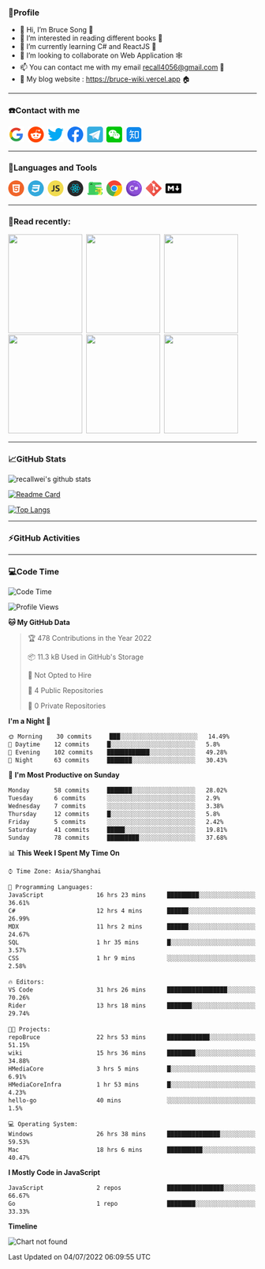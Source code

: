 ### 🦁️Profile

- 👋 Hi, I’m Bruce Song 🦁️
- 👀 I’m interested in reading different books 📖
- 🌱 I’m currently learning C# and ReactJS 🚀
- 💞️ I’m looking to collaborate on Web Application 🕸️
- 📫 You can contact me with my email recall4056@gmail.com 📮
- 📖 My blog website : https://bruce-wiki.vercel.app 🏠

---

### ☎️Contact with me

<img height="32" width="32" src="/img/google.png"/>&nbsp;
<img height="32" width="32" src="/img/reddit.png"/>&nbsp;
<img height="32" width="32" src="/img/twitter.png"/>&nbsp;
<img height="32" width="32" src="/img/facebook.png"/>&nbsp;
<a href="https://t.me/recallwei" target="_blank" rel="noreferrer noopener"><img height="32" width="32" src="/img/telegram.png"/></a>&nbsp;
<img height="32" width="32" src="/img/wechat.png"/>&nbsp;
<img height="32" width="32" src="/img/zhihu.png"/>&nbsp;

---

### 🚀Languages and Tools

<a href="https://bruce-wiki.vercel.app/docs/html" target="_blank" rel="noreferrer noopener"><img height="32" width="32" src="/img/html.png"/></a>&nbsp;
<a href="https://bruce-wiki.vercel.app/docs/css" target="_blank" rel="noreferrer noopener"><img height="32" width="32" src="/img/css.png"/></a>&nbsp;
<a href="https://bruce-wiki.vercel.app/docs/javascript" target="_blank" rel="noreferrer noopener"><img height="32" width="32" src="/img/javascript.png"/></a>&nbsp;
<a href="https://bruce-wiki.vercel.app/docs/react" target="_blank" rel="noreferrer noopener"><img height="32" width="32" src="/img/react.png"/></a>&nbsp;
<a href="https://bruce-wiki.vercel.app/docs/docusaurus" target="_blank" rel="noreferrer noopener"><img height="32" width="32" src="/img/docusaurus.png"/></a>&nbsp;
<img height="32" width="32" src="/img/chrome.png"/>&nbsp;
<a href="https://bruce-wiki.vercel.app/docs/csharp" target="_blank" rel="noreferrer noopener"><img height="32" width="32" src="/img/csharp.png"/></a>&nbsp;
<img height="32" width="32" src="/img/git.png"/>&nbsp;
<a href="https://bruce-wiki.vercel.app/docs/markdown" target="_blank" rel="noreferrer noopener"><img height="32" width="32" src="/img/markdown.png"/></a>&nbsp;

---

### 📖Read recently:

<img height="200" width="150" src="https://img9.doubanio.com/view/subject/s/public/s27283822.jpg"/>&nbsp;
<img height="200" width="150" src="https://img9.doubanio.com/view/subject/l/public/s33524212.jpg"/>&nbsp;
<img height="200" width="150" src="https://img9.doubanio.com/view/subject/m/public/s33460221.jpg"/>&nbsp;
<img height="200" width="150" src="https://img3.doubanio.com/view/subject/l/public/s8958650.jpg"/>&nbsp;
<img height="200" width="150" src="https://img9.doubanio.com/view/subject/l/public/s33703494.jpg"/>&nbsp;
<img height="200" width="150" src="https://img3.doubanio.com/view/subject/l/public/s29820180.jpg"/>&nbsp;

---

### 📈GitHub Stats

![recallwei's github stats](https://github-readme-stats.vercel.app/api?username=recallwei&show_icons=true&theme=dracula&count_private=true&include_all_commits)

<!---
repository 卡片
--->

[![Readme Card](https://github-readme-stats.vercel.app/api/pin/?username=recallwei&repo=recallwei&theme=dracula)](https://github.com/recallwei/daily)

<!---
repository 常用语言 layout=compact（紧凑布局）
--->

[![Top Langs](https://github-readme-stats.vercel.app/api/top-langs/?username=recallwei&layout=compact&theme=dracula)](https://github.com/recallwei/daily)

---

### ⚡️GitHub Activities

<!--START_SECTION:activity-->

<!--END_SECTION:activity-->

---

### 💻Code Time

<!--START_SECTION:waka-->
![Code Time](http://img.shields.io/badge/Code%20Time-0%20secs-blue)

![Profile Views](http://img.shields.io/badge/Profile%20Views-0-blue)

**🐱 My GitHub Data** 

> 🏆 478 Contributions in the Year 2022
 > 
> 📦 11.3 kB Used in GitHub's Storage 
 > 
> 🚫 Not Opted to Hire
 > 
> 📜 4 Public Repositories 
 > 
> 🔑 0 Private Repositories  
 > 
**I'm a Night 🦉** 

```text
🌞 Morning    30 commits     ███░░░░░░░░░░░░░░░░░░░░░░   14.49% 
🌆 Daytime    12 commits     █░░░░░░░░░░░░░░░░░░░░░░░░   5.8% 
🌃 Evening    102 commits    ████████████░░░░░░░░░░░░░   49.28% 
🌙 Night      63 commits     ███████░░░░░░░░░░░░░░░░░░   30.43%

```
📅 **I'm Most Productive on Sunday** 

```text
Monday       58 commits     ███████░░░░░░░░░░░░░░░░░░   28.02% 
Tuesday      6 commits      ░░░░░░░░░░░░░░░░░░░░░░░░░   2.9% 
Wednesday    7 commits      ░░░░░░░░░░░░░░░░░░░░░░░░░   3.38% 
Thursday     12 commits     █░░░░░░░░░░░░░░░░░░░░░░░░   5.8% 
Friday       5 commits      ░░░░░░░░░░░░░░░░░░░░░░░░░   2.42% 
Saturday     41 commits     █████░░░░░░░░░░░░░░░░░░░░   19.81% 
Sunday       78 commits     █████████░░░░░░░░░░░░░░░░   37.68%

```


📊 **This Week I Spent My Time On** 

```text
⌚︎ Time Zone: Asia/Shanghai

💬 Programming Languages: 
JavaScript               16 hrs 23 mins      █████████░░░░░░░░░░░░░░░░   36.61% 
C#                       12 hrs 4 mins       ██████░░░░░░░░░░░░░░░░░░░   26.99% 
MDX                      11 hrs 2 mins       ██████░░░░░░░░░░░░░░░░░░░   24.67% 
SQL                      1 hr 35 mins        █░░░░░░░░░░░░░░░░░░░░░░░░   3.57% 
CSS                      1 hr 9 mins         ░░░░░░░░░░░░░░░░░░░░░░░░░   2.58%

🔥 Editors: 
VS Code                  31 hrs 26 mins      █████████████████░░░░░░░░   70.26% 
Rider                    13 hrs 18 mins      ███████░░░░░░░░░░░░░░░░░░   29.74%

🐱‍💻 Projects: 
repoBruce                22 hrs 53 mins      ████████████░░░░░░░░░░░░░   51.15% 
wiki                     15 hrs 36 mins      ████████░░░░░░░░░░░░░░░░░   34.88% 
HMediaCore               3 hrs 5 mins        █░░░░░░░░░░░░░░░░░░░░░░░░   6.91% 
HMediaCoreInfra          1 hr 53 mins        █░░░░░░░░░░░░░░░░░░░░░░░░   4.23% 
hello-go                 40 mins             ░░░░░░░░░░░░░░░░░░░░░░░░░   1.5%

💻 Operating System: 
Windows                  26 hrs 38 mins      ███████████████░░░░░░░░░░   59.53% 
Mac                      18 hrs 6 mins       ██████████░░░░░░░░░░░░░░░   40.47%

```

**I Mostly Code in JavaScript** 

```text
JavaScript               2 repos             ████████████████░░░░░░░░░   66.67% 
Go                       1 repo              ████████░░░░░░░░░░░░░░░░░   33.33%

```


**Timeline**

![Chart not found](https://raw.githubusercontent.com/recallwei/recallwei/main/charts/bar_graph.png) 


 Last Updated on 04/07/2022 06:09:55 UTC
<!--END_SECTION:waka-->
<!---
recallwei/recallwei is a ✨ special ✨ repository because its `README.md` (this file) appears on your GitHub profile.
You can click the Preview link to take a look at your changes.
--->

